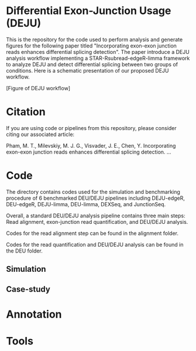 # Differential Exon-Junction Usage (DEJU)

This is the repository for the code used to perform analysis and generate figures for the following paper titled "Incorporating exon-exon junction reads enhances differential splicing detection". The paper introduce a DEJU analysis workflow implementing a STAR-Rsubread-edgeR-limma framework to analyze DEJU and detect differential splicing between two groups of conditions. Here is a schematic presentation of our proposed DEJU workflow.

[Figure of DEJU workflow]

# Citation

If you are using code or pipelines from this repository, please consider citing our associated article:

Pham, M. T., Milevskiy, M. J. G., Visvader, J. E., Chen, Y. Incorporating exon-exon junction reads enhances differential splicing detection. ...

# Code 

The directory contains codes used for the simulation and benchmarking procedure of 6 benchmarked DEU/DEJU pipelines including DEJU-edgeR, DEU-edgeR, DEJU-limma, DEU-limma, DEXSeq, and JunctionSeq.

Overall, a standard DEU/DEJU analysis pipeline contains three main steps: Read alignment, exon-junction read quantification, and DEU/DEJU analysis.

Codes for the read alignment step can be found in the alignment folder.

Codes for the read quantification and DEU/DEJU analysis can be found in the DEU folder.

## Simulation



## Case-study

# Annotation


# Tools

